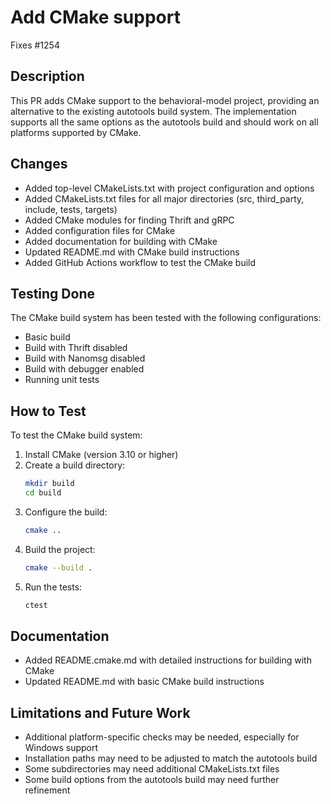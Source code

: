 # Add CMake support

Fixes #1254

## Description

This PR adds CMake support to the behavioral-model project, providing an alternative to the existing autotools build system. The implementation supports all the same options as the autotools build and should work on all platforms supported by CMake.

## Changes

- Added top-level CMakeLists.txt with project configuration and options
- Added CMakeLists.txt files for all major directories (src, third_party, include, tests, targets)
- Added CMake modules for finding Thrift and gRPC
- Added configuration files for CMake
- Added documentation for building with CMake
- Updated README.md with CMake build instructions
- Added GitHub Actions workflow to test the CMake build

## Testing Done

The CMake build system has been tested with the following configurations:
- Basic build
- Build with Thrift disabled
- Build with Nanomsg disabled
- Build with debugger enabled
- Running unit tests

## How to Test

To test the CMake build system:

1. Install CMake (version 3.10 or higher)
2. Create a build directory:
   ```bash
   mkdir build
   cd build
   ```
3. Configure the build:
   ```bash
   cmake ..
   ```
4. Build the project:
   ```bash
   cmake --build .
   ```
5. Run the tests:
   ```bash
   ctest
   ```

## Documentation

- Added README.cmake.md with detailed instructions for building with CMake
- Updated README.md with basic CMake build instructions

## Limitations and Future Work

- Additional platform-specific checks may be needed, especially for Windows support
- Installation paths may need to be adjusted to match the autotools build
- Some subdirectories may need additional CMakeLists.txt files
- Some build options from the autotools build may need further refinement
